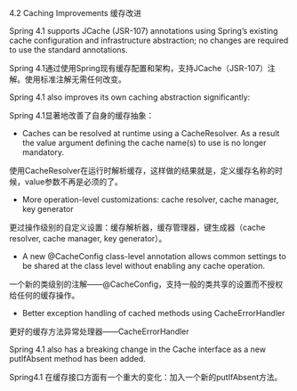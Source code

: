 4.2 Caching Improvements  缓存改进

Spring 4.1 supports JCache (JSR-107) annotations using Spring’s existing cache configuration and infrastructure abstraction; no changes are required to use the standard annotations.

Spring 4.1通过使用Spring现有缓存配置和架构，支持JCache（JSR-107）注解。使用标准注解无需任何改变。

Spring 4.1 also improves its own caching abstraction significantly:

Spring 4.1显著地改善了自身的缓存抽象：

- Caches can be resolved at runtime using a CacheResolver. As a result the value argument defining the cache name(s) to use is no longer mandatory.

使用CacheResolver在运行时解析缓存，这样做的结果就是，定义缓存名称的时候，value参数不再是必须的了。

- More operation-level customizations: cache resolver, cache manager, key generator

更过操作级别的自定义设置：缓存解析器，缓存管理器，键生成器（cache resolver, cache manager, key generator）。

- A new @CacheConfig class-level annotation allows common settings to be shared at the class level without enabling any cache operation.

一个新的类级别的注解——@CacheConfig，支持一般的类共享的设置而不授权给任何的缓存操作。

- Better exception handling of cached methods using CacheErrorHandler 

更好的缓存方法异常处理器——CacheErrorHandler

Spring 4.1 also has a breaking change in the Cache interface as a new putIfAbsent method has been added.

Spring4.1 在缓存接口方面有一个重大的变化：加入一个新的putIfAbsent方法。